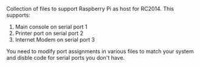 Collection of files to support Raspberry Pi as host for RC2014. This supports:

1. Main console on serial port 1
2. Printer port on serial port 2
3. Internet Modem on serial port 3

You need to modify port assignments in various files to match your system and disble code for serial ports you don't have.
